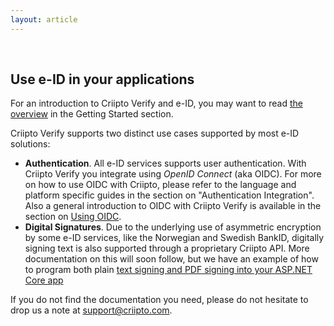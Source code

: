 ```yaml
---
layout: article
---
```


&nbsp;

## Use e-ID in your applications

For an introduction to Criipto Verify and e-ID, you may want to read [the overview](/getting-started/overview) in the Getting Started section.

Criipto Verify supports two distinct use cases supported by most e-ID solutions:

- **Authentication**. All e-ID services supports user authentication. With Criipto Verify you integrate using *OpenID Connect* (aka OIDC). For more on how to use OIDC with Criipto, please refer to the language and platform specific guides in the section on "Authentication Integration". Also a general introduction to OIDC with Criipto Verify is available in the section on [Using OIDC](/getting-started/oidc-intro).
- **Digital Signatures**. Due to the underlying use of asymmetric encryption by some e-ID services, like the Norwegian and Swedish BankID, digitally signing text is also supported through a proprietary Criipto API. More documentation on this will soon follow, but we have an example of how to program both plain [text signing and PDF signing into your ASP.NET Core app](/signatures/dotnet-core-v3)

If you do not find the documentation you need, please do not hesitate to drop us a note at [support@criipto.com](mailto:support@criipto.com).
<br/>
<br/>
<br/>
<br/>
<br/>
<br/>
<br/>
<br/>
<br/>
<br/>
<br/>
<br/>

